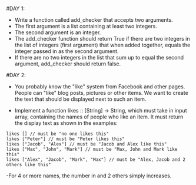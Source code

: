 #DAY 1:
- Write a function called add_checker that accepts two arguments.
- The first argument is a list containing at least two integers. 
- The second argument is an integer.
- The add_checker function should return True if there are two integers in the list of integers (first argument) that when added together, equals the integer passed in as the second argument.
- If there are no two integers in the list that sum up to equal the second argument, add_checker should return false.

#DAY 2:
- You probably know the "like" system from Facebook and other pages. People can "like" blog posts, pictures or other items. We want to create the text that should be displayed next to such an item.

- Implement a function likes :: [String] -> String, which must take in input array, containing the names of people who like an item. It must return the display text as shown in the examples:

```
likes [] // must be "no one likes this"
likes ["Peter"] // must be "Peter likes this"
likes ["Jacob", "Alex"] // must be "Jacob and Alex like this"
likes ["Max", "John", "Mark"] // must be "Max, John and Mark like this"
likes ["Alex", "Jacob", "Mark", "Max"] // must be "Alex, Jacob and 2 others like this"
```
-For 4 or more names, the number in and 2 others simply increases.

